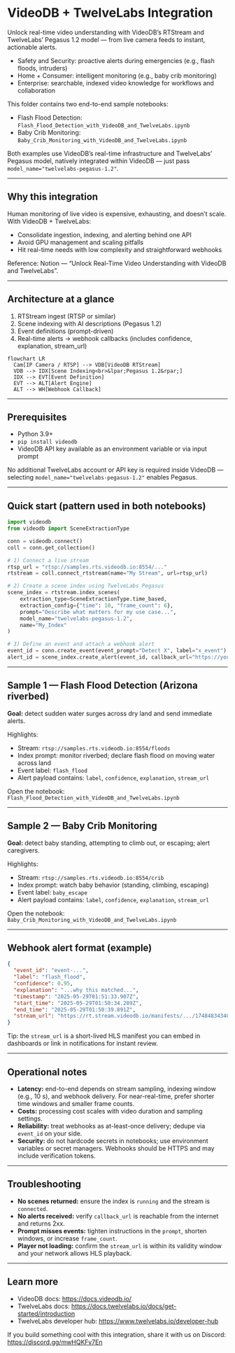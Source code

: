 # VideoDB + TwelveLabs Integration

Unlock real-time video understanding with VideoDB’s RTStream and TwelveLabs’ Pegasus 1.2 model — from live camera feeds to instant, actionable alerts.

- Safety and Security: proactive alerts during emergencies (e.g., flash floods, intruders)
- Home + Consumer: intelligent monitoring (e.g., baby crib monitoring)
- Enterprise: searchable, indexed video knowledge for workflows and collaboration

This folder contains two end-to-end sample notebooks:  
- Flash Flood Detection: `Flash_Flood_Detection_with_VideoDB_and_TwelveLabs.ipynb`  
- Baby Crib Monitoring: `Baby_Crib_Monitoring_with_VideoDB_and_TwelveLabs.ipynb`

Both examples use VideoDB’s real-time infrastructure and TwelveLabs’ Pegasus model, natively integrated within VideoDB — just pass `model_name="twelvelabs-pegasus-1.2"`.

---

## Why this integration

Human monitoring of live video is expensive, exhausting, and doesn’t scale. With VideoDB + TwelveLabs:  
- Consolidate ingestion, indexing, and alerting behind one API  
- Avoid GPU management and scaling pitfalls  
- Hit real-time needs with low complexity and straightforward webhooks  

Reference: Notion — “Unlock Real-Time Video Understanding with VideoDB and TwelveLabs”.

---

## Architecture at a glance

1. RTStream ingest (RTSP or similar)  
2. Scene indexing with AI descriptions (Pegasus 1.2)  
3. Event definitions (prompt-driven)  
4. Real-time alerts → webhook callbacks (includes confidence, explanation, stream_url)

```mermaid
flowchart LR
  Cam[IP Camera / RTSP] --> VDB[VideoDB RTStream]
  VDB --> IDX[Scene Indexing<br>&lpar;Pegasus 1.2&rpar;]
  IDX --> EVT[Event Definition]
  EVT --> ALT[Alert Engine]
  ALT --> WH[Webhook Callback]
```

---

## Prerequisites

- Python 3.9+  
- `pip install videodb`  
- VideoDB API key available as an environment variable or via input prompt  

No additional TwelveLabs account or API key is required inside VideoDB — selecting `model_name="twelvelabs-pegasus-1.2"` enables Pegasus.

---

## Quick start (pattern used in both notebooks)

```python
import videodb
from videodb import SceneExtractionType

conn = videodb.connect()
coll = conn.get_collection()

# 1) Connect a live stream
rtsp_url = "rtsp://samples.rts.videodb.io:8554/..."
rtstream = coll.connect_rtstream(name="My Stream", url=rtsp_url)

# 2) Create a scene index using TwelveLabs Pegasus
scene_index = rtstream.index_scenes(
    extraction_type=SceneExtractionType.time_based,
    extraction_config={"time": 10, "frame_count": 6},
    prompt="Describe what matters for my use case...",
    model_name="twelvelabs-pegasus-1.2",
    name="My_Index"
)

# 3) Define an event and attach a webhook alert
event_id = conn.create_event(event_prompt="Detect X", label="x_event")
alert_id = scene_index.create_alert(event_id, callback_url="https://your-webhook")
```

---

## Sample 1 — Flash Flood Detection (Arizona riverbed)

**Goal:** detect sudden water surges across dry land and send immediate alerts.

Highlights:  
- Stream: `rtsp://samples.rts.videodb.io:8554/floods`  
- Index prompt: monitor riverbed; declare flash flood on moving water across land  
- Event label: `flash_flood`  
- Alert payload contains: `label`, `confidence`, `explanation`, `stream_url`

Open the notebook: `Flash_Flood_Detection_with_VideoDB_and_TwelveLabs.ipynb`

---

## Sample 2 — Baby Crib Monitoring

**Goal:** detect baby standing, attempting to climb out, or escaping; alert caregivers.

Highlights:  
- Stream: `rtsp://samples.rts.videodb.io:8554/crib`  
- Index prompt: watch baby behavior (standing, climbing, escaping)  
- Event label: `baby_escape`  
- Alert payload contains: `label`, `confidence`, `explanation`, `stream_url`

Open the notebook: `Baby_Crib_Monitoring_with_VideoDB_and_TwelveLabs.ipynb`

---

## Webhook alert format (example)

```json
{
  "event_id": "event-...",
  "label": "flash_flood",
  "confidence": 0.95,
  "explanation": "...why this matched...",
  "timestamp": "2025-05-29T01:51:33.907Z",
  "start_time": "2025-05-29T01:50:34.289Z",
  "end_time": "2025-05-29T01:50:39.891Z",
  "stream_url": "https://rt.stream.videodb.io/manifests/.../1748483434000000-1748483440000000.m3u8"
}
```

Tip: the `stream_url` is a short-lived HLS manifest you can embed in dashboards or link in notifications for instant review.

---

## Operational notes

- **Latency:** end-to-end depends on stream sampling, indexing window (e.g., 10 s), and webhook delivery. For near-real-time, prefer shorter time windows and smaller frame counts.  
- **Costs:** processing cost scales with video duration and sampling settings.  
- **Reliability:** treat webhooks as at-least-once delivery; dedupe via `event_id` on your side.  
- **Security:** do not hardcode secrets in notebooks; use environment variables or secret managers. Webhooks should be HTTPS and may include verification tokens.

---

## Troubleshooting

- **No scenes returned:** ensure the index is `running` and the stream is `connected`.  
- **No alerts received:** verify `callback_url` is reachable from the internet and returns 2xx.  
- **Prompt misses events:** tighten instructions in the `prompt`, shorten windows, or increase `frame_count`.  
- **Player not loading:** confirm the `stream_url` is within its validity window and your network allows HLS playback.

---

## Learn more

- VideoDB docs: <https://docs.videodb.io/>  
- TwelveLabs docs: <https://docs.twelvelabs.io/docs/get-started/introduction>  
- TwelveLabs developer hub: <https://www.twelvelabs.io/developer-hub>

If you build something cool with this integration, share it with us on Discord: <https://discord.gg/mwHQKFv7En>
